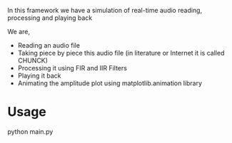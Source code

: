 In this framework we have a simulation of real-time audio reading, processing and playing back

We are,	
* Reading an audio file
* Taking piece by piece this audio file (in literature or Internet it is called CHUNCK)
* Processing it using FIR and IIR Filters
* Playing it back
* Animating the amplitude plot using matplotlib.animation library

# Usage
python main.py